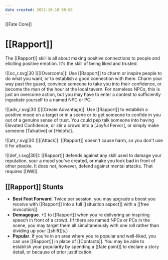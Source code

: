 ```yaml
---
date created: 2022-10-18 08:08
---
```


[[Fate Core]]

# [[Rapport]]

The [[Rapport]] skill is all about making positive connections to people and eliciting positive emotion. It's the skill of being liked and trusted.

![[oc_r.svg|30 ]][[Overcome]]: Use [[Rapport]] to charm or inspire people to do what you want, or to establish a good connection with them. Charm your way past the guard, convince someone to take you into their confidence, or become the man of the hour at the local tavern. For nameless NPCs, this is just an overcome action, but you may have to enter a contest to sufficiently ingratiate yourself to a named NPC or PC.

![[adv_r.svg|30 ]][[Create Advantage]]: Use [[Rapport]] to establish a positive mood on a target or in a scene or to get someone to confide in you out of a genuine sense of trust. You could pep talk someone into having Elevated Confidence, or stir a crowd into a [Joyful Fervor], or simply make someone [Talkative] or [Helpful].

![[att_r.svg|30 ]][[Attack]]: [[Rapport]] doesn't cause harm, so you don't use it for attacks.

![[def_r.svg|30]]: [[Rapport]] defends against any skill used to damage your reputation, sour a mood you've created, or make you look bad in front of other people. It does not, however, defend against mental attacks. That requires [[Will]].

## [[Rapport]] Stunts

- **Best Foot Forward**. Twice per session, you may upgrade a boost you receive with [[Rapport]] into a full [[situation aspect]] with a [[free invocation]].
- **Demagogue**. +2 to [[Rapport]] when you're delivering an inspiring speech in front of a crowd. (If there are named NPCs or PCs in the scene, you may target them all simultaneously with one roll rather than dividing up your [[shift]]s.)
- **Popular**. If you're in an area where you're popular and well-liked, you can use [[Rapport]] in place of [[Contacts]]. You may be able to establish your popularity by spending a [[fate point]] to declare a story detail, or because of prior justification.

